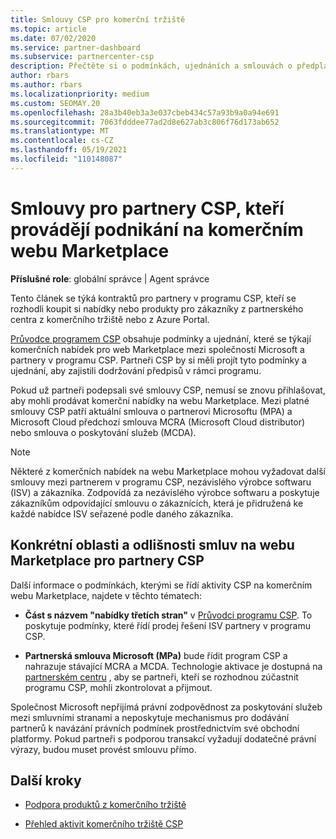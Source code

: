 ```yaml
---
title: Smlouvy CSP pro komerční tržiště
ms.topic: article
ms.date: 07/02/2020
ms.service: partner-dashboard
ms.subservice: partnercenter-csp
description: Přečtěte si o podmínkách, ujednáních a smlouvách o předplatných pro produkty ISV třetích stran zakoupené partnery CSP na komerčním tržišti.
author: rbars
ms.author: rbars
ms.localizationpriority: medium
ms.custom: SEOMAY.20
ms.openlocfilehash: 28a3b40eb3a3e037cbeb434c57a93b9a0a94e691
ms.sourcegitcommit: 7063fdddee77ad2d8e627ab3c806f76d173ab652
ms.translationtype: MT
ms.contentlocale: cs-CZ
ms.lasthandoff: 05/19/2021
ms.locfileid: "110148087"
---
```

# <a name="contracts-for-csp-partners-doing-business-in-the-commercial-marketplace"></a>Smlouvy pro partnery CSP, kteří provádějí podnikání na komerčním webu Marketplace


**Příslušné role**: globální správce | Agent správce

Tento článek se týká kontraktů pro partnery v programu CSP, kteří se rozhodli koupit si nabídky nebo produkty pro zákazníky z partnerského centra z komerčního tržiště nebo z Azure Portal.

[Průvodce programem CSP](https://go.microsoft.com/fwlink/p/?LinkId=617100) obsahuje podmínky a ujednání, které se týkají komerčních nabídek pro web Marketplace mezi společností Microsoft a partnery v programu CSP. Partneři CSP by si měli projít tyto podmínky a ujednání, aby zajistili dodržování předpisů v rámci programu.  

Pokud už partneři podepsali své smlouvy CSP, nemusí se znovu přihlašovat, aby mohli prodávat komerční nabídky na webu Marketplace. Mezi platné smlouvy CSP patří aktuální smlouva o partnerovi Microsoftu (MPA) a Microsoft Cloud předchozí smlouva MCRA (Microsoft Cloud distributor) nebo smlouva o poskytování služeb (MCDA).

>[!NOTE]
> Některé z komerčních nabídek na webu Marketplace mohou vyžadovat další smlouvy mezi partnerem v programu CSP, nezávislého výrobce softwaru (ISV) a zákazníka. Zodpovídá za nezávislého výrobce softwaru a poskytuje zákazníkům odpovídající smlouvu o zákaznících, která je přidružená ke každé nabídce ISV seřazené podle daného zákazníka.

## <a name="specific-marketplace-contract-areas-and-distinctions-for-csp-partners"></a>Konkrétní oblasti a odlišnosti smluv na webu Marketplace pro partnery CSP

Další informace o podmínkách, kterými se řídí aktivity CSP na komerčním webu Marketplace, najdete v těchto tématech:

- **Část s názvem "nabídky třetích stran"** v [Průvodci programu CSP](https://go.microsoft.com/fwlink/p/?LinkId=617100). To poskytuje podmínky, které řídí prodej řešení ISV partnery v programu CSP.

- **Partnerská smlouva Microsoft (MPa)** bude řídit program CSP a nahrazuje stávající MCRA a MCDA. Technologie aktivace je dostupná na [partnerském centru](https://partner.microsoft.com/pcv/dashboard/overview) , aby se partneři, kteří se rozhodnou zúčastnit programu CSP, mohli zkontrolovat a přijmout.
  
Společnost Microsoft nepřijímá právní zodpovědnost za poskytování služeb mezi smluvními stranami a neposkytuje mechanismus pro dodávání partnerů k navázání právních podmínek prostřednictvím své obchodní platformy. Pokud partneři s podporou transakcí vyžadují dodatečné právní výrazy, budou muset provést smlouvu přímo.

## <a name="next-steps"></a>Další kroky

- [Podpora produktů z komerčního tržiště](csp-commercial-marketplace-support.md)

- [Přehled aktivit komerčního tržiště CSP](csp-commercial-marketplace-overview.md)
